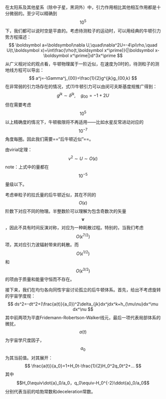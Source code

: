 在太阳系及其他星系（除中子星，黑洞外）中，引力作用相比其他相互作用都是十分微弱的。至少可以精确到$$10^5$$下，我们都可以说时空是平直的。考虑待测粒子的运动时，可以用经典的牛顿引力势方程描述：
$$
\boldsymbol a=\boldsymbol\nabla U,\quad\nabla^2U=-4\pi\rho,\quad U(t,\boldsymbol x)=\int\frac{\rho(t,\boldsymbol x^\prime)}{|\boldsymbol x-\boldsymbol x^\prime|}d^3x^\prime
$$
从广义相对论的观点看，牛顿物理属于一阶近似，在速度为0时的，待测粒子的测地线方程可以导出：
$$
a^j=-\Gamma^j_{00}=\frac{1}{2}g^{jk}g_{00,k}
$$
在非常弱的引力场存在的情况，式(1)牛顿引力可以由闵可夫斯基度规推广得到：
$$
g^{jk}\sim\delta^{jk},\quad g_{00}=-1+2U
$$
但在需要考虑$$10^{5}$$以上精确度的情况下，牛顿极限将不再适用——比如水星反常进动对应的$$10^{-7}$$角度每圈。因此我们需要==“后牛顿近似”==。

由virial定理：
$$
v^2\sim U\sim O(\epsilon)
$$
note：上式中的量都在$$10^{-5}$$量级以下。

考虑单粒子的拉氏量的后牛顿近似，其在不同的$$O(\epsilon)$$阶数下对应不同的物理。半整数阶可以理解为包含奇数次的矢量$$\boldsymbol v$$，因此不具有时间反演对称，对应为一种耗散过程。特别的，当我们考虑$$O(\epsilon^{7/2})$$项，其对应引力波辐射带来的耗散。而$$O(\epsilon^{1/2})$$和$$O(\epsilon^{3/2})$$的项由于质量和能量守恒而不存在。

接下来，我们在均匀各向同性宇宙讨论孤立的后牛顿体系。首先，给出不考虑旋转的宇宙学度规：
$$
ds^2=-dt^2+(\frac{a(t)}{a_0})^2\delta_{jk}dx^jdx^k+h_{\mu\nu}dx^\mu dx^\nu
$$
其中前两项为平直Fridemann-Robertson-Walker线元，最后一项代表局部体系的微扰，$$a(t)$$为宇宙学尺度因子，$$a_0$$为其当前值。对其展开：
$$
\frac{a(t)}{a_0}=1+H_0t-\frac{1}{2}H_0^2q_0t^2+...
$$
其中$$H_0\equiv\dot{a}_0/a_0，q_0\equiv-H_0^{-2}\ddot{a}_0/a_0$$分别代表当前的哈勃常数和deceleration常数。